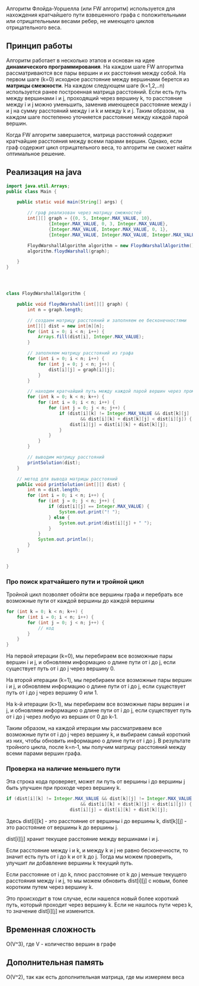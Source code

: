 Алгоритм Флойда-Уоршелла (или FW алгоритм) используется для нахождения кратчайшего пути взвешенного графа с положительными или отрицательными весами ребер, не имеющего циклов отрицательного веса.

## Принцип работы

Алгоритм работает в несколько этапов и основан на идее **динамического программирования**. На каждом шаге FW алгоритма рассматриваются все пары вершин и их расстояния между собой. На первом шаге (k=0) исходное расстояние между вершинами берется из **матрицы смежности**. На каждом следующем шаге (k=1,2,..n) используется ранее построенная матрица расстояний. Если есть путь между вершинами i и j, проходящий через вершину k, то расстояние между i и j можно уменьшить, заменив имеющееся расстояние между i и j на сумму расстояний между i и k и между k и j. Таким образом, на каждом шаге постепенно уточняется расстояние между каждой парой вершин.

Когда FW алгоритм завершается, матрица расстояний содержит кратчайшие расстояния между всеми парами вершин. Однако, если граф содержит цикл отрицательного веса, то алгоритм не сможет найти оптимальное решение.

## Реализация на java

```java
import java.util.Arrays;
public class Main {

    public static void main(String[] args) {

        // граф реализован через матрицу смежностей
        int[][] graph = {{0, 5, Integer.MAX_VALUE, 10},
                {Integer.MAX_VALUE, 0, 3, Integer.MAX_VALUE},
                {Integer.MAX_VALUE, Integer.MAX_VALUE, 0, 1},
                {Integer.MAX_VALUE, Integer.MAX_VALUE, Integer.MAX_VALUE, 0}};

        FloydWarshallAlgorithm algorithm = new FloydWarshallAlgorithm();
        algorithm.floydWarshall(graph);

    }
}




class FloydWarshallAlgorithm {

    public void floydWarshall(int[][] graph) {
        int n = graph.length;

        // создаем матрицу расстояний и заполняем ее бесконечностями
        int[][] dist = new int[n][n];
        for (int i = 0; i < n; i++) {
            Arrays.fill(dist[i], Integer.MAX_VALUE);
        }

        // заполняем матрицу расстояний из графа
        for (int i = 0; i < n; i++) {
            for (int j = 0; j < n; j++) {
                dist[i][j] = graph[i][j];
            }
        }

        // находим кратчайший путь между каждой парой вершин через промежуточную вершину
        for (int k = 0; k < n; k++) {
            for (int i = 0; i < n; i++) {
                for (int j = 0; j < n; j++) {
                    if (dist[i][k] != Integer.MAX_VALUE && dist[k][j] != Integer.MAX_VALUE
                            && dist[i][k] + dist[k][j] < dist[i][j]) {
                        dist[i][j] = dist[i][k] + dist[k][j];
                    }
                }
            }
        }

        // выводим матрицу расстояний
        printSolution(dist);
    }

    // метод для вывода матрицы расстояний
    public void printSolution(int[][] dist) {
        int n = dist.length;
        for (int i = 0; i < n; i++) {
            for (int j = 0; j < n; j++) {
                if (dist[i][j] == Integer.MAX_VALUE) {
                    System.out.print("! ");
                } else {
                    System.out.print(dist[i][j] + " ");
                }
            }
            System.out.println();
        }
    }


}
```

### Про поиск кратчайшего пути и тройной цикл

Тройной цикл позволяет обойти все вершины графа и перебрать все возможные пути от каждой вершины до каждой вершины

```java
for (int k = 0; k < n; k++) {
    for (int i = 0; i < n; i++) {
        for (int j = 0; j < n; j++) {
            // код
        }
    }
}
```

На первой итерации (k=0), мы перебираем все возможные пары вершин i и j, и обновляем информацию о длине пути от i до j, если существует путь от i до j через вершину 0.

На второй итерации (k=1), мы перебираем все возможные пары вершин i и j, и обновляем информацию о длине пути от i до j, если существует путь от i до j через вершину 0 или 1.

На k-й итерации (k>1), мы перебираем все возможные пары вершин i и j, и обновляем информацию о длине пути от i до j, если существует путь от i до j через любую из вершин от 0 до k-1.

Таким образом, на каждой итерации мы рассматриваем все возможные пути от i до j через вершину k, и выбираем самый короткий из них, чтобы обновить информацию о длине пути от i до j. В результате тройного цикла, после k=n-1, мы получим матрицу расстояний между всеми парами вершин графа.

### Проверка на наличие меньшего пути

Эта строка кода проверяет, может ли путь от вершины i до вершины j быть улучшен при проходе через вершину k.

```java
if (dist[i][k] != Integer.MAX_VALUE && dist[k][j] != Integer.MAX_VALUE
                            && dist[i][k] + dist[k][j] < dist[i][j]) {
                        dist[i][j] = dist[i][k] + dist[k][j];
```

Здесь dist[i][k] - это расстояние от вершины i до вершины k, dist[k][j] - это расстояние от вершины k до вершины j.

dist[i][j] хранит текущее расстояние между вершинами i и j.

Если расстояние между i и k, и между k и j не равно бесконечности, то значит есть путь от i до k и от k до j. Тогда мы можем проверить, улучшит ли добавление вершины k текущий путь.

Если расстояние от i до k, плюс расстояние от k до j меньше текущего расстояния между i и j, то мы можем обновить dist[i][j] с новым, более коротким путем через вершину k.

Это происходит в том случае, если нашелся новый более короткий путь, который проходит через вершину k. Если не нашлось пути через k, то значение dist[i][j] не изменится.

## Временная сложность

O(V^3), где V - количество вершин в графе

## Дополнительная память

O(V^2), так как есть дополнительная матрица, где мы измеряем веса
